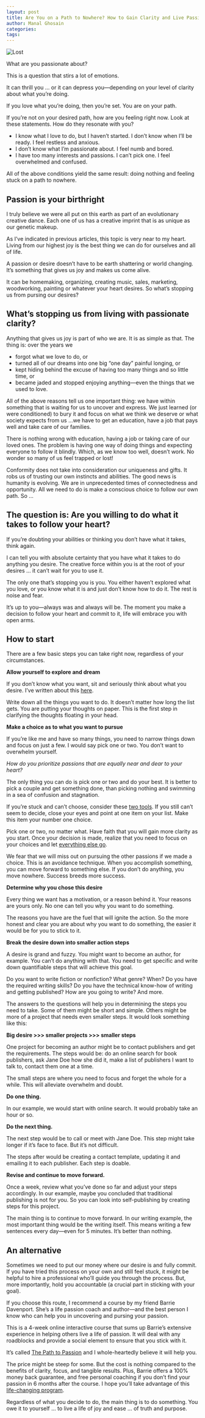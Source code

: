 ```yaml
---
layout: post
title: Are You on a Path to Nowhere? How to Gain Clarity and Live Passionately
author: Manal Ghosain
categories:
tags:
---
```


![Lost](/images/lost.jpg)

What are you passionate about? 

This is a question that stirs a lot of emotions. 

It can thrill you … or it can depress you—depending on your level of clarity about what you’re doing.

If you love what you’re doing, then you’re set. You are on your path. 

If you’re not on your desired path, how are you feeling right now. Look at these statements. How do they resonate with you? 

  * I know what I love to do, but I haven’t started. I don’t know when I’ll be ready. I feel restless and anxious.
  * I don’t know what I’m passionate about. I feel numb and bored.
  * I have too many interests and passions. I can’t pick one. I feel overwhelmed and confused.

All of the above conditions yield the same result: doing nothing and feeling stuck on a path to nowhere. 

## Passion is your birthright

I truly believe we were all put on this earth as part of an evolutionary creative dance. Each one of us has a creative imprint that is as unique as our genetic makeup. 

As I’ve indicated in previous articles, this topic is very near to my heart. Living from our highest joy is the best thing we can do for ourselves and all of life. 

A passion or desire doesn’t have to be earth shattering or world changing. It’s something that gives us joy and makes us come alive. 

It can be homemaking, organizing, creating music, sales, marketing, woodworking, painting or whatever your heart desires. So what’s stopping us from pursing our desires? 

## What’s stopping us from living with passionate clarity?

Anything that gives us joy is part of who we are. It is as simple as that. The thing is: over the years we 

  * forgot what we love to do, or
  * turned all of our dreams into one big “one day” painful longing, or
  * kept hiding behind the excuse of having too many things and so little time, or
  * became jaded and stopped enjoying anything—even the things that we used to love.

All of the above reasons tell us one important thing: we have within something that is waiting for us to uncover and express. We just learned (or were conditioned) to bury it and focus on what we think we deserve or what society expects from us …we have to get an education, have a job that pays well and take care of our families.

There is nothing wrong with education, having a job or taking care of our loved ones. The problem is having one way of doing things and expecting everyone to follow it blindly. Which, as we know too well, doesn’t work. No wonder so many of us feel trapped or lost!

Conformity does not take into consideration our uniqueness and gifts. It robs us of trusting our own instincts and abilities. The good news is humanity is evolving. We are in unprecedented times of connectedness and opportunity. All we need to do is make a conscious choice to follow our own path. So …

## The question is: Are you willing to do what it takes to follow your heart?

If you’re doubting your abilities or thinking you don’t have what it takes, think again.

I can tell you with absolute certainty that you have what it takes to do anything you desire. The creative force within you is at the root of your desires … it can’t wait for you to use it.

The only one that’s stopping you is you. You either haven’t explored what you love, or you know what it is and just don’t know how to do it. The rest is noise and fear.

It’s up to you—always was and always will be. The moment you make a decision to follow your heart and commit to it, life will embrace you with open arms.

## How to start

There are a few basic steps you can take right now, regardless of your circumstances. 

**Allow yourself to explore and dream** 

If you don’t know what you want, sit and seriously think about what you desire. I’ve written about this [here](/allow-yourself-to-dream/).

Write down all the things you want to do. It doesn’t matter how long the list gets. You are putting your thoughts on paper. This is the first step in clarifying the thoughts floating in your head. 

**Make a choice as to what you want to pursue** 

If you’re like me and have so many things, you need to narrow things down and focus on just a few. I would say pick one or two. You don’t want to overwhelm yourself. 

_How do you prioritize passions that are equally near and dear to your heart?_ 

The only thing you can do is pick one or two and do your best. It is better to pick a couple and get something done, than picking nothing and swimming in a sea of confusion and stagnation. 

If you’re stuck and can’t choose, consider these [two tools](/two-simple-tools-to-set-your-priorities-straight/). If you still can’t seem to decide, close your eyes and point at one item on your list. Make this item your number one choice. 

Pick one or two, no matter what. Have faith that you will gain more clarity as you start. Once your decision is made, realize that you need to focus on your choices and let [everything else go](/what-are-you-willing-to-give-up/). 

We fear that we will miss out on pursuing the other passions if we made a choice. This is an avoidance technique. When you accomplish something, you can move forward to something else. If you don’t do anything, you move nowhere. Success breeds more success. 

**Determine why you chose this desire** 

Every thing we want has a motivation, or a reason behind it. Your reasons are yours only. No one can tell you why you want to do something. 

The reasons you have are the fuel that will ignite the action. So the more honest and clear you are about why you want to do something, the easier it would be for you to stick to it. 

**Break the desire down into smaller action steps** 

A desire is grand and fuzzy. You might want to become an author, for example. You can’t do anything with that. You need to get specific and write down quantifiable steps that will achieve this goal. 

Do you want to write fiction or nonfiction? What genre? When? Do you have the required writing skills? Do you have the technical know-how of writing and getting published? How are you going to write? And more. 

The answers to the questions will help you in determining the steps you need to take. Some of them might be short and simple. Others might be more of a project that needs even smaller steps. It would look something like this: 

**Big desire >>> smaller projects >>> smaller steps** 

One project for becoming an author might be to contact publishers and get the requirements. The steps would be: do an online search for book publishers, ask Jane Doe how she did it, make a list of publishers I want to talk to, contact them one at a time. 

The small steps are where you need to focus and forget the whole for a while. This will alleviate overwhelm and doubt. 

**Do one thing.** 

In our example, we would start with online search. It would probably take an hour or so. 

**Do the next thing.** 

The next step would be to call or meet with Jane Doe. This step might take longer if it’s face to face. But it’s not difficult. 

The steps after would be creating a contact template, updating it and emailing it to each publisher. Each step is doable. 

**Revise and continue to move forward.** 

Once a week, review what you’ve done so far and adjust your steps accordingly. In our example, maybe you concluded that traditional publishing is not for you. So you can look into self-publishing by creating steps for this project.

The main thing is to continue to move forward. In our writing example, the most important thing would be the writing itself. This means writing a few sentences every day—even for 5 minutes. It’s better than nothing.

## An alternative

Sometimes we need to put our money where our desire is and fully commit. If you have tried this process on your own and still feel stuck, it might be helpful to hire a professional who’ll guide you through the process. But, more importantly, hold you accountable (a crucial part in sticking with your goal).

If you choose this route, I recommend a course by my friend Barrie Davenport. She’s a life passion coach and author—and the best person I know who can help you in uncovering and pursing your passion.

This is a 4-week online interactive course that sums up Barrie’s extensive experience in helping others live a life of passion. It will deal with any roadblocks and provide a social element to ensure that you stick with it.

It’s called [The Path to Passion](http://pathtopassioncourse.com/) and I whole-heartedly believe it will help you.

The price might be steep for some. But the cost is nothing compared to the benefits of clarity, focus, and tangible results. Plus, Barrie offers a 100% money back guarantee, and free personal coaching if you don’t find your passion in 6 months after the course. I hope you’ll take advantage of this [life-changing program](http://pathtopassioncourse.com/).

Regardless of what you decide to do, the main thing is to do something. You owe it to yourself … to live a life of joy and ease … of truth and purpose.